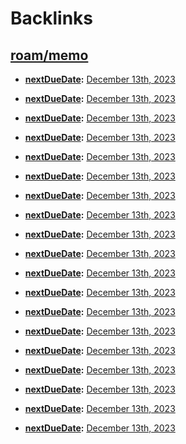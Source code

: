
# Backlinks
## [roam/memo](<roam/memo.md>)
- **[nextDueDate](<nextDueDate.md>):** [December 13th, 2023](<December 13th, 2023.md>)

- **[nextDueDate](<nextDueDate.md>):** [December 13th, 2023](<December 13th, 2023.md>)

- **[nextDueDate](<nextDueDate.md>):** [December 13th, 2023](<December 13th, 2023.md>)

- **[nextDueDate](<nextDueDate.md>):** [December 13th, 2023](<December 13th, 2023.md>)

- **[nextDueDate](<nextDueDate.md>):** [December 13th, 2023](<December 13th, 2023.md>)

- **[nextDueDate](<nextDueDate.md>):** [December 13th, 2023](<December 13th, 2023.md>)

- **[nextDueDate](<nextDueDate.md>):** [December 13th, 2023](<December 13th, 2023.md>)

- **[nextDueDate](<nextDueDate.md>):** [December 13th, 2023](<December 13th, 2023.md>)

- **[nextDueDate](<nextDueDate.md>):** [December 13th, 2023](<December 13th, 2023.md>)

- **[nextDueDate](<nextDueDate.md>):** [December 13th, 2023](<December 13th, 2023.md>)

- **[nextDueDate](<nextDueDate.md>):** [December 13th, 2023](<December 13th, 2023.md>)

- **[nextDueDate](<nextDueDate.md>):** [December 13th, 2023](<December 13th, 2023.md>)

- **[nextDueDate](<nextDueDate.md>):** [December 13th, 2023](<December 13th, 2023.md>)

- **[nextDueDate](<nextDueDate.md>):** [December 13th, 2023](<December 13th, 2023.md>)

- **[nextDueDate](<nextDueDate.md>):** [December 13th, 2023](<December 13th, 2023.md>)

- **[nextDueDate](<nextDueDate.md>):** [December 13th, 2023](<December 13th, 2023.md>)

- **[nextDueDate](<nextDueDate.md>):** [December 13th, 2023](<December 13th, 2023.md>)

- **[nextDueDate](<nextDueDate.md>):** [December 13th, 2023](<December 13th, 2023.md>)

- **[nextDueDate](<nextDueDate.md>):** [December 13th, 2023](<December 13th, 2023.md>)

